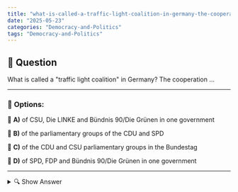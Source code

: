 ```yaml
---
title: "what-is-called-a-traffic-light-coalition-in-germany-the-cooperation-"
date: "2025-05-23"
categories: "Democracy-and-Politics"
tags: "Democracy-and-Politics"
---
```


## 📌 **Question**

What is called a "traffic light coalition" in Germany? The cooperation ...



---

### 📝 **Options:**

🔘 **A)** of CSU, Die LINKE and Bündnis 90/Die Grünen in one government

🔘 **B)** of the parliamentary groups of the CDU and SPD

🔘 **C)** of the CDU and CSU parliamentary groups in the Bundestag

🔘 **D)** of SPD, FDP and Bündnis 90/Die Grünen in one government

---

<details>
  <summary>🔍 Show Answer</summary>

  <p>
💡  <b>Correct Answer:</b>  d
  </p>
  <p>
    📖<b>Explanation:</b>
    
  </p>
</details>
